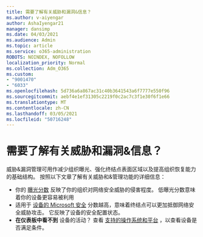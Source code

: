```yaml
---
title: 需要了解有关威胁和漏洞&信息？
ms.author: v-aiyengar
author: AshaIyengar21
manager: dansimp
ms.date: 04/03/2021
ms.audience: Admin
ms.topic: article
ms.service: o365-administration
ROBOTS: NOINDEX, NOFOLLOW
localization_priority: Normal
ms.collection: Adm_O365
ms.custom:
- "9001470"
- "6033"
ms.openlocfilehash: 5d736a6a867ac31c40b3641543a6f7777e550f96
ms.sourcegitcommit: aebf4e1ef31305c2219f0c2ac7c3f1e30f6f1e66
ms.translationtype: MT
ms.contentlocale: zh-CN
ms.lasthandoff: 03/05/2021
ms.locfileid: "50716248"
---
```

# <a name="need-to-know-more-on-threat--vulnerability-management"></a>需要了解有关威胁和漏洞&信息？

威胁&漏洞管理可用作减少组织曝光、强化终结点表面区域以及提高组织恢复能力的基础结构。 按照以下文章了解有关威胁和&管理功能的详细信息：

- 你的 [曝光分数](https://docs.microsoft.com/windows/security/threat-protection/microsoft-defender-atp/tvm-exposure-score) 反映了你的组织对网络安全威胁的侵害程度。 低曝光分数意味着你的设备更容易被利用
- 适用于 [设备的 Microsoft 安全](https://docs.microsoft.com/windows/security/threat-protection/microsoft-defender-atp/tvm-microsoft-secure-score-devices) 分数越高，意味着终结点可以更加抵御网络安全威胁攻击。 它反映了设备的安全配置状态。
- **在仪表板中看不到** 设备的活动？ 查看 [支持的操作系统和平台](https://docs.microsoft.com/windows/security/threat-protection/microsoft-defender-atp/tvm-supported-os) ，以查看设备是否满足条件。
